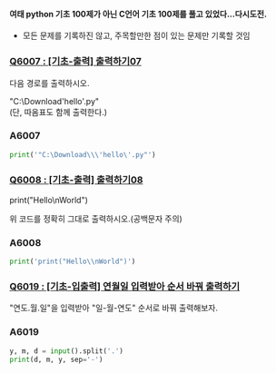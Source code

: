 #### 여태 python 기초 100제가 아닌 C언어 기초 100제를 풀고 있었다...다시도전.
- 모든 문제를 기록하진 않고, 주목할만한 점이 있는 문제만 기록할 것임
### [Q6007 : [기초-출력] 출력하기07](https://codeup.kr/problem.php?id=6007)
다음 경로를 출력하시오.  

"C:\Download\'hello'.py"  
(단, 따옴표도 함께 출력한다.)
### A6007
```python
print('"C:\Download\\\'hello\'.py"')
```
### [Q6008 : [기초-출력] 출력하기08](https://codeup.kr/problem.php?id=6008)
print("Hello\nWorld")  

위 코드를 정확히 그대로 출력하시오.(공백문자 주의)
### A6008
```python
print('print("Hello\\nWorld")')
```

### [Q6019 : [기초-입출력] 연월일 입력받아 순서 바꿔 출력하기](https://codeup.kr/problem.php?id=6019)
"연도.월.일"을 입력받아 "일-월-연도" 순서로 바꿔 출력해보자.
### A6019
```python
y, m, d = input().split('.')
print(d, m, y, sep='-')
```

